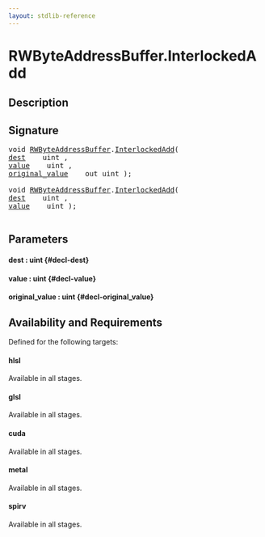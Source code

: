 ```yaml
---
layout: stdlib-reference
---
```


# RWByteAddressBuffer\.InterlockedAdd

## Description





## Signature 

<pre>
void <a href="/stdlib-reference/types/RWByteAddressBuffer/index" class="code_type">RWByteAddressBuffer</a>.<a href="/stdlib-reference/types/RWByteAddressBuffer/InterlockedAdd">InterlockedAdd</a>(
<a href="/stdlib-reference/types/RWByteAddressBuffer/InterlockedAdd#decl-dest" class="code_param">dest</a>    uint ,
<a href="/stdlib-reference/types/RWByteAddressBuffer/InterlockedAdd#decl-value" class="code_param">value</a>    uint ,
<a href="/stdlib-reference/types/RWByteAddressBuffer/InterlockedAdd#decl-original_value" class="code_param">original_value</a>    out uint );

void <a href="/stdlib-reference/types/RWByteAddressBuffer/index" class="code_type">RWByteAddressBuffer</a>.<a href="/stdlib-reference/types/RWByteAddressBuffer/InterlockedAdd">InterlockedAdd</a>(
<a href="/stdlib-reference/types/RWByteAddressBuffer/InterlockedAdd#decl-dest" class="code_param">dest</a>    uint ,
<a href="/stdlib-reference/types/RWByteAddressBuffer/InterlockedAdd#decl-value" class="code_param">value</a>    uint );

</pre>

## Parameters

#### dest  : uint {#decl-dest}
#### value  : uint {#decl-value}
#### original\_value  : uint {#decl-original_value}

## Availability and Requirements

Defined for the following targets:

#### hlsl
Available in all stages.

#### glsl
Available in all stages.

#### cuda
Available in all stages.

#### metal
Available in all stages.

#### spirv
Available in all stages.



